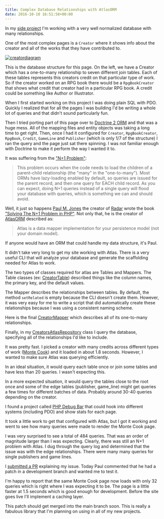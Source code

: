 ```yaml
---
title: Complex Database Relationships with AtlasORM
date: 2016-10-10 16:51:58+00:00
---
```


In my [side project](https://github.com/andrewshell/pen-paper-2) I'm working with a very well normalized database with many relationships.

One of the most complex pages is a `Creator` where it shows info about the creator and all of the works that they have contributed to.

[![creatordiagram](/uploads/2016/10/CreatorDiagram.png)](/uploads/2016/10/CreatorDiagram.png)

This is the database structure for this page.  On the left, we have a Creator which has a one-to-many relationship to seven different join tables. Each of these tables represents this creators credit on that particular type of work.  So if the creator worked on an RPG book there would be a `RpgBookCreator` that shows what credit that creator had in a particular RPG book. A credit could be something like Author or Illustrator.

When I first started working on this project I was doing plain SQL with PDO. Quickly I realized that for all the pages I was building I'd be writing a whole lot of queries and that didn't sound particularly fun.

Then I tried porting part of this page over to [Doctrine 2 ORM](https://www.doctrine-project.org/projects/orm.html) and that was a huge mess.  All of the mapping files and entity objects was taking a long time to get right. Then, once I had it configured for `Creator`, `RpgBookCreator`, `RpgBook`, `Credit`, `GameLine` and `Publisher` (which is only 1/7 of the structure) I ran the query and the page just sat there spinning. I was not familiar enough with Doctrine to make it perform the way I wanted it to.

It was suffering from the ["N+1 Problem"](https://www.sitepoint.com/silver-bullet-n1-problem/):

> This problem occurs when the code needs to load the children of a parent-child relationship (the "many" in the "one-to-many"). Most ORMs have lazy-loading enabled by default, so queries are issued for the parent record, and then one query for EACH child record. As you can expect, doing N+1 queries instead of a single query will flood your database with queries, which is something we can and should avoid.

Well, it just so happens [Paul M. Jones](http://paul-m-jones.com/) the creator of [Radar](/radar-under-the-hood/) wrote the book ["Solving The N+1 Problem in PHP"](https://leanpub.com/sn1php). Not only that, he is the creator of [AtlasORM](https://github.com/atlasphp/Atlas.Orm) described as:

> Atlas is a data mapper implementation for your persistence model (not your domain model).

If anyone would have an ORM that could handle my data structure, it's Paul.

It didn't take very long to get my site working with Atlas. There is a very useful CLI that will analyze your database and generate the scaffolding needed for Atlas to work.

The two types of classes required for atlas are Tables and Mappers. The Table classes (ex: [CreatorTable](https://github.com/andrewshell/pen-paper-2/blob/0.1.0/src/Persistence/DataSource/Creator/CreatorTable.php)) described things like the column names, the primary key, and the default values.

The Mapper describes the relationships between tables. By default, the method `setRelated` is empty because the CLI doesn't create them.  However, it was very easy for me to write a script that did automatically create these relationships because I was using a consistent naming scheme.

Here is the final [CreatorMapper](https://github.com/andrewshell/pen-paper-2/blob/0.1.0/src/Persistence/DataSource/Creator/CreatorMapper.php) which describes all of its one-to-many relationships.

Finally, in my [CreatorsAtlasRepository](https://github.com/andrewshell/pen-paper-2/blob/0.1.0/src/Persistence/CreatorsAtlasRepository.php#L33-L127) class I query the database, specifying all of the relationships I'd like to include.

It was pretty fast. I picked a creator with many credits across different types of work ([Monte Cook](https://en.wikipedia.org/wiki/Monte_Cook)) and it loaded in about 1.8 seconds. However, I wanted to make sure Atlas was querying efficiently.

In an ideal situation, it would query each table once or join some tables and have less than 20 queries. I wasn't expecting this.

In a more expected situation, it would query the tables close to the root once and some of the edge tables (publisher, game_line) might get queries a few times for different batches of data. Probably around 30-40 queries depending on the creator.

I found a project called [PHP Debug Bar](http://phpdebugbar.com/) that could hook into different systems (including PDO) and show stats for each page.

It took a little work to get that configured with Atlas, but I got it working and went to see how many queries were made to render the Monte Cook page.

I was very surprised to see a total of 484 queries. That was an order of magnitude larger than I was expecting. Clearly, there was still an N+1 problem with Atlas.  I dug through the query log and determined that the issue was with the edge relationships.  There were many many queries for single publishers and game lines.

I [submitted a PR](https://github.com/atlasphp/Atlas.Orm/issues/28) explaining my issue. Today Paul commented that he had a patch in a development branch and wanted me to test it.

I'm happy to report that the same Monte Cook page now loads with only 32 queries which is right where I was expecting it to be. The page is a little faster at 1.5 seconds which is good enough for development. Before the site goes live I'll implement a caching layer.

This patch should get merged into the main branch soon. This is really a fabulous library that I'm planning on using in all of my new projects.
